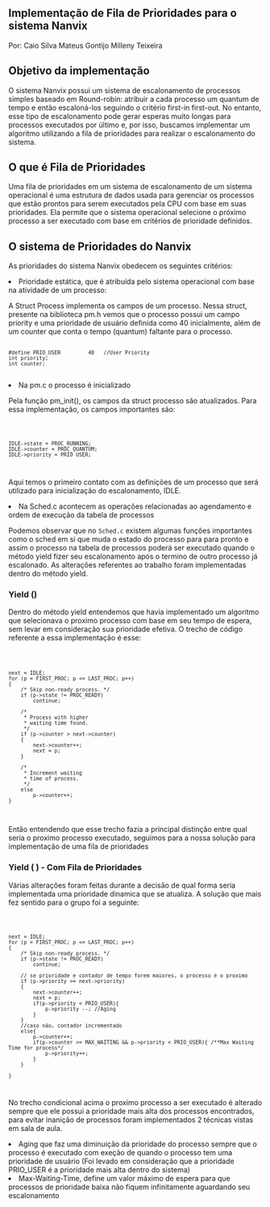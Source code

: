 ## Implementação de Fila de Prioridades para o sistema Nanvix
Por:
Caio Silva
Mateus Gontijo
Milleny Teixeira

## Objetivo da implementação

O sistema Nanvix possui um sistema de escalonamento de processos simples baseado em Round-robin: atribuir a cada processo um quantum de tempo e então escaloná-los seguindo o critério first-in first-out. No entanto, esse tipo de escalonamento pode gerar esperas muito longas para processos executados por último e, por isso, buscamos implementar um algoritmo utilizando a fila de prioridades para realizar o escalonamento do sistema.

## O que é Fila de Prioridades

Uma fila de prioridades em um sistema de escalonamento de um sistema operacional é uma estrutura de dados usada para gerenciar os processos que estão prontos para serem executados pela CPU com base em suas prioridades. Ela permite que o sistema operacional selecione o próximo processo a ser executado com base em critérios de prioridade definidos.



## O sistema de Prioridades do Nanvix

As prioridades do sistema Nanvix obedecem os seguintes critérios:

<li>Prioridade estática, que é atribuída pelo sistema operacional com base na atividade de um processo:

<p>A Struct Process implementa os campos de um processo. Nessa struct, presente na biblioteca pm.h vemos que o processo possui um campo priority e uma prioridade de usuário definida como 40 inicialmente, além de um counter que conta o tempo (quantum) faltante para o processo.

<code>
	
	#define PRIO_USER         40   //User Priority        
	int priority;
	int counter;    

</code>

<li>Na pm.c o processo é inicializado</li>

<p> Pela função pm_init(), os campos da struct processo são atualizados. Para essa implementação, os campos importantes são: </p>
<code>	
		
	IDLE->state = PROC_RUNNING;
	IDLE->counter = PROC_QUANTUM;
	IDLE->priority = PRIO_USER;
	 
</code> 
<p>Aqui temos o primeiro contato com as definições de um processo que será utilizado para inicialização do escalonamento, IDLE.</p>



 <li>Na Sched.c acontecem as operações relacionadas ao agendamento e ordem de execução da tabela de processos</li>
 <p>Podemos observar que no <code>Sched.c</code> existem algumas funções importantes como o sched em si que muda o estado do processo para para pronto e assim o processo na tabela de processos poderá ser executado quando o método yield fizer seu escalonamento após o termino de outro processo já escalonado. As alterações referentes ao trabalho foram implementadas dentro do método yield.</p>

 ### Yield ()
 <p>Dentro do método yield entendemos que havia implementado um algoritmo que selecionava o proximo processo com base em seu tempo de espera, sem levar em consideração sua prioridade efetiva. O trecho de código referente a essa implementação é esse:</p>
 <p><code> 
	 
	next = IDLE;
	for (p = FIRST_PROC; p <= LAST_PROC; p++)
	{
		/* Skip non-ready process. */
		if (p->state != PROC_READY)
			continue;

		/*
		 * Process with higher
		 * waiting time found.
		 */
		if (p->counter > next->counter)
		{
			next->counter++;
			next = p;
		}

		/*
		 * Increment waiting
		 * time of process.
		 */
		else
			p->counter++;
	}
 
</code></p>

<p>Então entendendo que esse trecho fazia a principal distinção entre qual seria o proximo processo executado, seguimos para a nossa solução para implementação de uma fila de prioridades</p>

### Yield ( ) - Com Fila de Prioridades
<p>Várias alterações foram feitas durante a decisão de qual forma seria implementada uma prioridade dinamica que se atualiza. A solução que mais fez sentido para o grupo foi a seguinte:</p>
<code>
	
	next = IDLE;
	for (p = FIRST_PROC; p <= LAST_PROC; p++)
	{
		/* Skip non-ready process. */
		if (p->state != PROC_READY)
			continue;

		// se prioridade e contador de tempo forem maiores, o processo é o proximo 
		if (p->priority >= next->priority)
		{	
			next->counter++;
			next = p;
			if(p->priority < PRIO_USER){
				p->priority --; //Aging 
			}
		}
		//caso não, contador incrementado
		else{
			p->counter++;
			if(p->counter >= MAX_WAITING && p->priority < PRIO_USER){ /**Max Waiting Time for process*/ 
				p->priority++;
			}
		}

	}
</code>
<p>No trecho condicional acima o proximo processo a ser executado é alterado sempre que ele possui a prioridade mais alta dos processos encontrados, para evitar inanição de processos foram implementados 2 técnicas vistas em sala de aula.
<li>Aging que faz uma diminuição da prioridade do processo sempre que o processo é executado com exeção de quando o processo tem uma prioridade de usuário (Foi levado em consideração que a prioridade PRIO_USER é a prioridade mais alta dentro do sistema)</li>
<li>Max-Waiting-Time, define um valor máximo de espera para que processos de prioridade baixa não fiquem infinitamente aguardando seu escalonamento</li>
</p>




 
